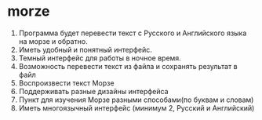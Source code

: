 # morze
1. Программа будет перевести текст с Русского и Английского языка на морзе и обратно. 
2. Иметь  удобный и понятный интерфейс.
3. Темный интерфейс для работы в ночное время.
4. Возможность перевести текст из файла и сохранять результат в файл
5. Воспроизвести текст Морзе
6. Поддерживать разные дизайны интерфейса
7. Пункт для изучения Морзе разными способами(по буквам и словам)
8. Иметь многоязычный интерфейс (минимум 2, Русский и Английский)
